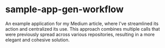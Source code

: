 # sample-app-gen-workflow
An example application for my Medium article, where I've streamlined its action and centralized its use. This approach combines multiple calls that were previously spread across various repositories, resulting in a more elegant and cohesive solution.
